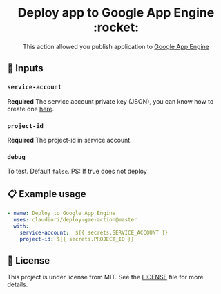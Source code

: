 <h1 align="center">
 Deploy app to Google App Engine :rocket:
</h1>

<p align="center">This action allowed you publish application to <a href="https://cloud.google.com/appengine/">Google App Engine</a></p>

## :ticket: Inputs

### `service-account`

**Required** The service account private key (JSON), you can know how to create one [here](https://cloud.google.com/iam/docs/creating-managing-service-account-keys).


### `project-id`

**Required** The project-id in service account.

### `debug`

To test. Default `false`. PS: If true does not deploy

## :clipboard: Example usage

```yaml
- name: Deploy to Google App Engine
  uses: claudiuri/deploy-gae-action@master
  with:
    service-account:  ${{ secrets.SERVICE_ACCOUNT }}
    project-id: ${{ secrets.PROJECT_ID }}
```

## :memo: License

This project is under license from MIT. See the [LICENSE](/LICENSE) file for more details.